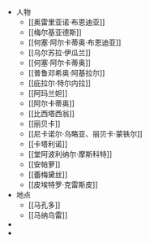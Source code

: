 - 人物
	- [[奥雷里亚诺·布恩迪亚]]
	- [[梅尔基亚德斯]]
	- [[何塞·阿尔卡蒂奥·布恩迪亚]]
	- [[乌尔苏拉·伊瓜兰]]
	- [[何塞·阿尔卡蒂奥]]
	- [[普鲁邓希奥·阿基拉尔]]
	- [[庇拉尔·特尔内拉]]
	- [[阿玛兰妲]]
	- [[阿尔卡蒂奥]]
	- [[比西塔西翁]]
	- [[丽贝卡]]
	- [[尼卡诺尔·乌略亚、丽贝卡·蒙铁尔]]
	- [[卡塔利诺]]
	- [[堂阿波利纳尔·摩斯科特]]
	- [[安帕萝]]
	- [[蕾梅黛丝]]
	- [[皮埃特罗·克雷斯皮]]
- 地点
	- [[马孔多]]
	- [[马纳乌雷]]
-
-
